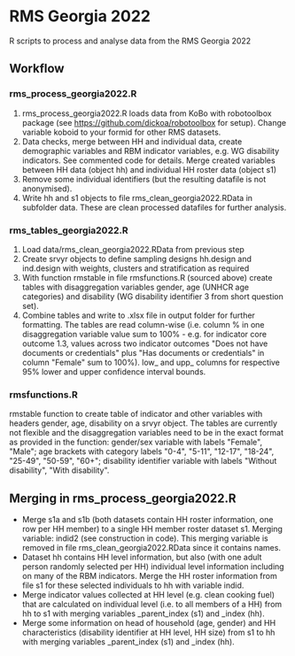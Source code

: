 # RMS Georgia 2022
R scripts to process and analyse data from the RMS Georgia 2022

## Workflow 
### rms_process_georgia2022.R
1. rms_process_georgia2022.R loads data from KoBo with robotoolbox package (see https://github.com/dickoa/robotoolbox for setup). 
Change variable koboid to your formid for other RMS datasets.
2. Data checks, merge between HH and individual data, create demographic variables and RBM indicator variables, e.g. WG disability indicators. See commented code for details. Merge created variables between HH data (object hh) and individual HH roster data (object s1)
3. Remove some individual identifiers (but the resulting datafile is not anonymised). 
4. Write hh and s1 objects to file rms_clean_georgia2022.RData in subfolder data. These are clean processed datafiles for further analysis. 

### rms_tables_georgia2022.R
1. Load data/rms_clean_georgia2022.RData from previous step 
2. Create srvyr objects to define sampling designs hh.design and ind.design with weights, clusters and stratification as required
3. With function rmstable in file rmsfunctions.R (sourced above) create tables with disaggregation variables gender, age (UNHCR age categories) and disability (WG disability identifier 3 from short question set). 
4. Combine tables and write to .xlsx file in output folder for further formatting. The tables are read column-wise (i.e. column % in one disaggregation variable value sum to 100% - e.g. for indicator core outcome 1.3, values across two indicator outcomes "Does not have documents or credentials" plus "Has documents or credentials" in column "Female" sum to 100%). low_ and upp_ columns for respective 95% lower and upper confidence interval bounds. 


### rmsfunctions.R
rmstable function to create table of indicator and other variables with headers gender, age, disability on a srvyr object. The tables are currently not flexible and the disaggregation variables need to be in the exact format as provided in the function: gender/sex variable with labels "Female", "Male"; age brackets with category labels "0-4", "5-11", "12-17", "18-24", "25-49", "50-59", "60+"; disability identifier variable with labels "Without disability", "With disability".

## Merging in rms_process_georgia2022.R
* Merge s1a and s1b (both datasets contain HH roster information, one row per HH member) to a single HH member roster dataset s1. Merging variable: indid2 (see construction in code). This merging variable is removed in file rms_clean_georgia2022.RData since it contains names. 
* Dataset hh contains HH level information, but also (with one adult person randomly selected per HH) individual level information including on many of the RBM indicators. Merge the HH roster information from file s1 for these selected individuals to hh with variable indid. 
* Merge indicator values collected at HH level (e.g. clean cooking fuel) that are calculated on individual level (i.e. to all members of a HH) from hh to s1 with merging variables _parent_index (s1) and _index (hh). 
* Merge some information on head of household (age, gender) and HH characteristics (disability identifier at HH level, HH size) from s1 to hh with merging variables _parent_index (s1) and _index (hh). 
